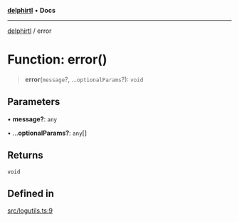 [**delphirtl**](../README.md) • **Docs**

***

[delphirtl](../globals.md) / error

# Function: error()

> **error**(`message`?, ...`optionalParams`?): `void`

## Parameters

• **message?**: `any`

• ...**optionalParams?**: `any`[]

## Returns

`void`

## Defined in

[src/logutils.ts:9](https://github.com/chuacw/delphirtl/blob/9d3905248e31f9e407f7d93f22a1ad9ed76c2b79/src/logutils.ts#L9)
